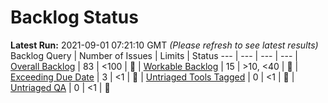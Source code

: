 # Backlog Status

**Latest Run:** 2021-09-01 07:21:10 GMT
*(Please refresh to see latest results)*
Backlog Query | Number of Issues | Limits | Status
--- | --- | --- | ---
| [Overall Backlog](https://progress.opensuse.org/issues?query_id=230) | 83 | <100 | &#x1F49A;
| [Workable Backlog](https://progress.opensuse.org/issues?query_id=478) | 15 | >10, <40 | &#x1F49A;
| [Exceeding Due Date](https://progress.opensuse.org/issues?query_id=514) | 3 | <1 | &#x1F534;
| [Untriaged Tools Tagged](https://progress.opensuse.org/issues?query_id=481) | 0 | <1 | &#x1F49A;
| [Untriaged QA](https://progress.opensuse.org/projects/qa/issues?query_id=576) | 0 | <1 | &#x1F49A;
